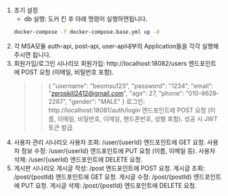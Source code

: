 1. 초기 설정
   - db 실행: 도커 킨 후 아래 명령어 실행하면됩니다.
   ```bash
   docker-compose -f docker-compose.base.yml up -d
   ```
2. 각 MSA모듈 auth-api, post-api, user-api내부의 Application들을 각각 실행해주시면 됩니다.
3. 회원가입/로그인 시나리오
   회원가입: http://localhost:18082/users 엔드포인트에 POST 요청 (이메일, 비밀번호 포함).
   > > {
   > > "username": "beomsu123",
   > > "password": "1234",
   > > "email": "zeroskill2412@gmail.com",
   > > "age": 27,
   > > "phone": "010-8628-2287",
   > > "gender": "MALE"
   > > }
   > > 로그인: http://localhost:18081/auth/login 엔드포인트에 POST 요청 (이름, 이메일, 비밀번호, 이메일, 핸드폰번호, 성별 포함).
   > > 성공 시 JWT 토큰 발급.
4. 사용자 관리 시나리오
   사용자 조회: /user/{userId} 엔드포인트에 GET 요청.
   사용자 정보 수정: /user/{userId} 엔드포인트에 PUT 요청 (이름, 이메일 등).
   사용자 삭제: /user/{userId} 엔드포인트에 DELETE 요청.
5. 게시판 시나리오
   게시글 작성: /post 엔드포인트에 POST 요청.
   게시글 조회: /post/{postId} 엔드포인트에 GET 요청.
   게시글 수정: /post/{postId} 엔드포인트에 PUT 요청.
   게시글 삭제: /post/{postId} 엔드포인트에 DELETE 요청.
